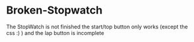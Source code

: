 # Broken-Stopwatch
The StopWatch is not finished the start/top button only works (except the css :) ) and the lap button is incomplete 

